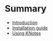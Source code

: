 # Summary

* [Introduction](README.md)
* [Installation guide](installation_guide.md)
* [Using KNotes](using_knotes.md)

